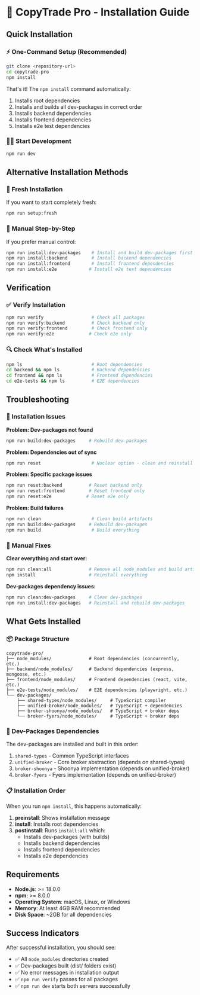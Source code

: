 # 🚀 CopyTrade Pro - Installation Guide

## Quick Installation

### ⚡ One-Command Setup (Recommended)
```bash
git clone <repository-url>
cd copytrade-pro
npm install
```

That's it! The `npm install` command automatically:
1. Installs root dependencies
2. Installs and builds all dev-packages in correct order
3. Installs backend dependencies
4. Installs frontend dependencies  
5. Installs e2e test dependencies

### 🏃‍♂️ Start Development
```bash
npm run dev
```

## Alternative Installation Methods

### 🧹 Fresh Installation
If you want to start completely fresh:
```bash
npm run setup:fresh
```

### 🎯 Manual Step-by-Step
If you prefer manual control:
```bash
npm run install:dev-packages    # Install and build dev-packages first
npm run install:backend         # Install backend dependencies
npm run install:frontend        # Install frontend dependencies
npm run install:e2e            # Install e2e test dependencies
```

## Verification

### ✅ Verify Installation
```bash
npm run verify                  # Check all packages
npm run verify:backend          # Check backend only
npm run verify:frontend         # Check frontend only
npm run verify:e2e             # Check e2e only
```

### 🔍 Check What's Installed
```bash
npm ls                          # Root dependencies
cd backend && npm ls            # Backend dependencies
cd frontend && npm ls           # Frontend dependencies
cd e2e-tests && npm ls          # E2E dependencies
```

## Troubleshooting

### 🚨 Installation Issues

**Problem: Dev-packages not found**
```bash
npm run build:dev-packages     # Rebuild dev-packages
```

**Problem: Dependencies out of sync**
```bash
npm run reset                   # Nuclear option - clean and reinstall everything
```

**Problem: Specific package issues**
```bash
npm run reset:backend          # Reset backend only
npm run reset:frontend         # Reset frontend only
npm run reset:e2e             # Reset e2e only
```

**Problem: Build failures**
```bash
npm run clean                   # Clean build artifacts
npm run build:dev-packages     # Rebuild dev-packages
npm run build                   # Build everything
```

### 🔧 Manual Fixes

**Clear everything and start over:**
```bash
npm run clean:all              # Remove all node_modules and build artifacts
npm install                    # Reinstall everything
```

**Dev-packages dependency issues:**
```bash
npm run clean:dev-packages     # Clean dev-packages
npm run install:dev-packages   # Reinstall and rebuild dev-packages
```

## What Gets Installed

### 📦 Package Structure
```
copytrade-pro/
├── node_modules/              # Root dependencies (concurrently, etc.)
├── backend/node_modules/      # Backend dependencies (express, mongoose, etc.)
├── frontend/node_modules/     # Frontend dependencies (react, vite, etc.)
├── e2e-tests/node_modules/    # E2E dependencies (playwright, etc.)
└── dev-packages/
    ├── shared-types/node_modules/     # TypeScript compiler
    ├── unified-broker/node_modules/   # TypeScript + dependencies
    ├── broker-shoonya/node_modules/   # TypeScript + broker deps
    └── broker-fyers/node_modules/     # TypeScript + broker deps
```

### 🔗 Dev-Packages Dependencies
The dev-packages are installed and built in this order:
1. `shared-types` - Common TypeScript interfaces
2. `unified-broker` - Core broker abstraction (depends on shared-types)
3. `broker-shoonya` - Shoonya implementation (depends on unified-broker)
4. `broker-fyers` - Fyers implementation (depends on unified-broker)

### 📋 Installation Order
When you run `npm install`, this happens automatically:
1. **preinstall**: Shows installation message
2. **install**: Installs root dependencies
3. **postinstall**: Runs `install:all` which:
   - Installs dev-packages (with builds)
   - Installs backend dependencies
   - Installs frontend dependencies
   - Installs e2e dependencies

## Requirements

- **Node.js**: >= 18.0.0
- **npm**: >= 8.0.0
- **Operating System**: macOS, Linux, or Windows
- **Memory**: At least 4GB RAM recommended
- **Disk Space**: ~2GB for all dependencies

## Success Indicators

After successful installation, you should see:
- ✅ All `node_modules` directories created
- ✅ Dev-packages built (dist/ folders exist)
- ✅ No error messages in installation output
- ✅ `npm run verify` passes for all packages
- ✅ `npm run dev` starts both servers successfully